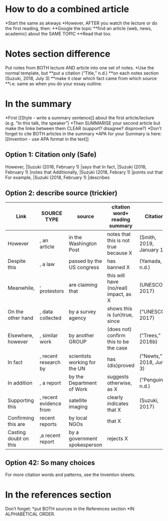 # How to do a combined article

*Start the same as akways
*However, AFTER you watch the lecture or do the first reading, then:
**Google the topic
**find an article (web, news, academic) about the SAME TOPIC
**Read that too.

# Notes section difference
Put notes from BOTH lecture AND article into one set of notes.
*Use the normal template, but
**put a citation (“Title,” n.d.)
**on each notes section (Suzuki, 2018, July 3)
**make it clear which fact came from which source
**i.e. same as when you do your essay outline.

# In the summary
*First [[Style - write a summary sentence]] about the first article/lecture (e.g. "In this talk, the speaker”)
*Then SUMMARISE your second article but make the linke between them CLEAR (support? disagree? disprove?)
*Don't forget to cite BOTH articles in the summary
*APA for your Summary is here: [[Invention - use APA format in the text]]


## Option 1: Citation only (Safe)

However, 		|Suzuki (2018, February 1) 	|says that
In fact, 		|Suzuki (2018, February 1) 	|notes that
Additionally, 	|Suzuki (2018, Febrary 1) 	|points out that
For example, 	|Suzuki (2018, February 1) 	|describes


## Option 2: describe source (trickier)

Link 				|SOURCE TYPE 			|source  					|citation word+ reading summary 		|Citation
--------------------|---------------		|---------------------------|---------------------------------------|---------------
However 			|, an article 			|in the Washington Post 	|notes that this is not true because X	|(Smith, 2019, January 1)
Despite this 		|, a law 				|passed by the US congress 	|has banned X 							|(Yamada, n.d.)
Meanwhile, 			|, protestors 			|are claiming that  		|this will have (no/real) impact, as X  |(UNESCO, 2017)
On the other hand 	|, data collected  		|by a survey agency 		|shows this is (un)true, since 			|("UNESCO," 2017)
Elsewhere, however 	|, similar work 		|by another GROUP 			|(does not) confirm this to be the case	|("Trees," 2016b)
In fact 		  	|, recent research by 	|scientists working for the UN|has (dis)proved 						|("Newts," 2018, June 3)
In addition			|, a report 			|by the Department of Work	|suggests otherwise, as X				|("Penguins," n.d.)
Supporting this 	|, recent evidence from |satellite imaging 			|clearly indicates that X 				|(Suzuki, 2017)
Confirming this are |recent reports  		|by local NGOs 				|that X 								|
Casting doubt on this|,a recent report 		|by a government spokesperson|rejects X 							|

## Option 42: So many choices
For more citation words and patterns, see the Invention sheets.


# In the references section
Don’t forget:
*put BOTH sources in the References section
*IN ALPHABETICAL ORDER.